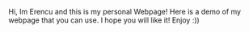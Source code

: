 Hi, Im Erencu and this is my personal Webpage!
Here is a demo of my webpage that you can use.
I hope you will like it!
Enjoy :))
